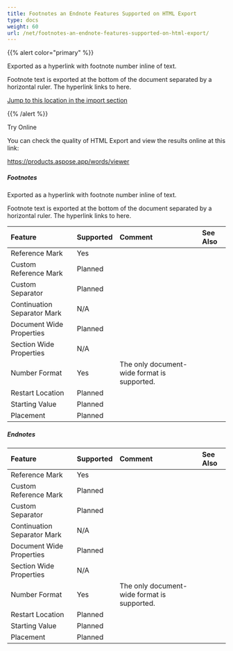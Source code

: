 ```yaml
---
title: Footnotes an Endnote Features Supported on HTML Export
type: docs
weight: 60
url: /net/footnotes-an-endnote-features-supported-on-html-export/
---
```


{{% alert color="primary" %}} 

Exported as a hyperlink with footnote number inline of text.

Footnote text is exported at the bottom of the document separated by a horizontal ruler. The hyperlink links to here.

[Jump to this location in the import section](/pages/createpage.action?spaceKey=wordsnet&title=Footnotes+Html+Import&linkCreation=true&fromPageId=2595815)

{{% /alert %}} 

Try Online

You can check the quality of HTML Export and view the results online at this link:

<https://products.aspose.app/words/viewer>


##### **Footnotes**
Exported as a hyperlink with footnote number inline of text.

Footnote text is exported at the bottom of the document separated by a horizontal ruler. The hyperlink links to here.

|**Feature**|**Supported**|**Comment**|**See Also**|
| :- | :- | :- | :- |
|Reference Mark|Yes| | |
|Custom Reference Mark|Planned| | |
|Custom Separator|Planned| | |
|Continuation Separator Mark|N/A| | |
|Document Wide Properties|Planned| | |
|Section Wide Properties|N/A| | |
|Number Format|Yes|The only document-wide format is supported.| |
|Restart Location|Planned| | |
|Starting Value|Planned| | |
|Placement|Planned| | |

##### **Endnotes**

|**Feature**|**Supported**|**Comment**|**See Also**|
| :- | :- | :- | :- |
|Reference Mark|Yes| | |
|Custom Reference Mark|Planned| | |
|Custom Separator|Planned| | |
|Continuation Separator Mark|N/A| | |
|Document Wide Properties|Planned| | |
|Section Wide Properties|N/A| | |
|Number Format|Yes|The only document-wide format is supported.| |
|Restart Location|Planned| | |
|Starting Value|Planned| | |
|Placement|Planned| | |

